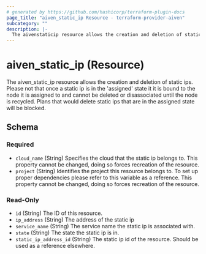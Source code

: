 ```yaml
---
# generated by https://github.com/hashicorp/terraform-plugin-docs
page_title: "aiven_static_ip Resource - terraform-provider-aiven"
subcategory: ""
description: |-
  The aivenstaticip resource allows the creation and deletion of static ips. Please not that once a static ip is in the 'assigned' state it it is bound to the node it is assigned to and cannot be deleted or disassociated until the node is recycled. Plans that would delete static ips that are in the assigned state will be blocked.
---
```


# aiven_static_ip (Resource)

The aiven_static_ip resource allows the creation and deletion of static ips. Please not that once a static ip is in the 'assigned' state it it is bound to the node it is assigned to and cannot be deleted or disassociated until the node is recycled. Plans that would delete static ips that are in the assigned state will be blocked.



<!-- schema generated by tfplugindocs -->
## Schema

### Required

- `cloud_name` (String) Specifies the cloud that the static ip belongs to. This property cannot be changed, doing so forces recreation of the resource.
- `project` (String) Identifies the project this resource belongs to. To set up proper dependencies please refer to this variable as a reference. This property cannot be changed, doing so forces recreation of the resource.

### Read-Only

- `id` (String) The ID of this resource.
- `ip_address` (String) The address of the static ip
- `service_name` (String) The service name the static ip is associated with.
- `state` (String) The state the static ip is in.
- `static_ip_address_id` (String) The static ip id of the resource. Should be used as a reference elsewhere.


